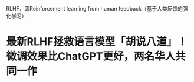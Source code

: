 RLHF，即Reinforcement learning from human feedback（基于人类反馈的强化学习）

# 最新RLHF拯救语言模型「胡说八道」！微调效果比ChatGPT更好，两名华人共同一作